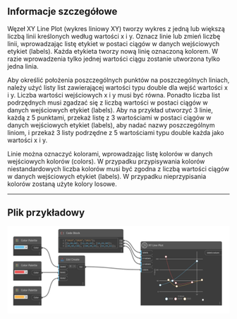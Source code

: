 ## Informacje szczegółowe

Węzeł XY Line Plot (wykres liniowy XY) tworzy wykres z jedną lub większą liczbą linii kreślonych według wartości x i y. Oznacz linie lub zmień liczbę linii, wprowadzając listę etykiet w postaci ciągów w danych wejściowych etykiet (labels). Każda etykieta tworzy nową linię oznaczoną kolorem. W razie wprowadzenia tylko jednej wartości ciągu zostanie utworzona tylko jedna linia.

Aby określić położenia poszczególnych punktów na poszczególnych liniach, należy użyć listy list zawierającej wartości typu double dla wejść wartości x i y. Liczba wartości wejściowych x i y musi być równa. Ponadto liczba list podrzędnych musi zgadzać się z liczbą wartości w postaci ciągów w danych wejściowych etykiet (labels).
Aby na przykład utworzyć 3 linie, każdą z 5 punktami, przekaż listę z 3 wartościami w postaci ciągów w danych wejściowych etykiet (labels), aby nadać nazwy poszczególnym liniom, i przekaż 3 listy podrzędne z 5 wartościami typu double każda jako wartości x i y.

Linie można oznaczyć kolorami, wprowadzając listę kolorów w danych wejściowych kolorów (colors). W przypadku przypisywania kolorów niestandardowych liczba kolorów musi być zgodna z liczbą wartości ciągów w danych wejściowych etykiet (labels). W przypadku nieprzypisania kolorów zostaną użyte kolory losowe.

___
## Plik przykładowy

![XY Line Plot](./CoreNodeModelsWpf.Charts.XYLineChartNodeModel_img.jpg)

